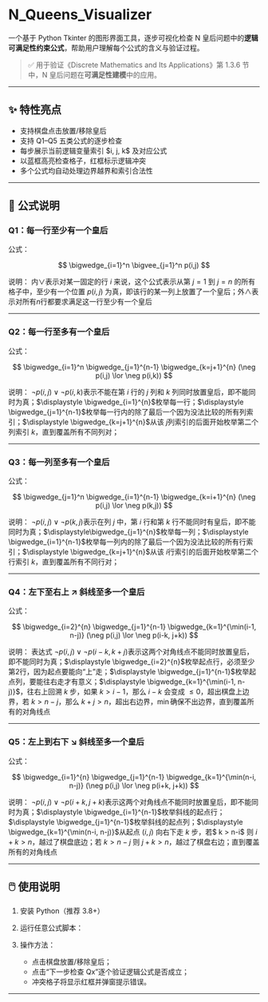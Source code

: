 # N_Queens_Visualizer
一个基于 Python Tkinter 的图形界面工具，逐步可视化检查 N 皇后问题中的**逻辑可满足性约束公式**，帮助用户理解每个公式的含义与验证过程。

> ✅ 用于验证《Discrete Mathematics and Its Applications》第 1.3.6 节中，N 皇后问题在**可满足性建模**中的应用。

---

## ✨ 特性亮点

* 支持棋盘点击放置/移除皇后
* 支持 Q1–Q5 五类公式的逐步检查
* 每步展示当前逻辑变量索引 \$i, j, k\$ 及对应公式
* 以蓝框高亮检查格子，红框标示逻辑冲突
* 多个公式均自动处理边界越界和索引合法性

---

## 📐 公式说明

### Q1：每一行**至少**有一个皇后

公式：

$$
\bigwedge_{i=1}^n \bigvee_{j=1}^n p(i,j)
$$

说明：
内$\lor$表示对某一固定的行 $i$ 来说，这个公式表示从第 $j = 1$ 到 $j = n$ 的所有格子中，至少有一个位置 $p(i, j)$ 为真，即该行的某一列上放置了一个皇后；外$\land$表示对所有$n$行都要求满足这一行至少有一个皇后

---

### Q2：每一行**至多**有一个皇后

公式：

$$
\bigwedge_{i=1}^n \bigwedge_{j=1}^{n-1} \bigwedge_{k=j+1}^{n} (\neg p(i,j) \lor \neg p(i,k))
$$

说明：
$\neg p(i,j) \lor \neg p(i,k)$表示不能在第 $i$ 行的 $j$ 列和 $k$ 列同时放置皇后，即不能同时为真；$\displaystyle \bigwedge_{i=1}^{n}$枚举每一行；$\displaystyle \bigwedge_{j=1}^{n-1}$枚举每一行内的除了最后一个因为没法比较的所有列索引；$\displaystyle \bigwedge_{k=j+1}^{n}$从该 $j$列索引的后面开始枚举第二个列索引 $k$，直到覆盖所有不同列对；

---

### Q3：每一列**至多**有一个皇后

公式：

$$
\bigwedge_{j=1}^n \bigwedge_{i=1}^{n-1} \bigwedge_{k=i+1}^{n} (\neg p(i,j) \lor \neg p(k,j))
$$

说明：
$\neg p(i,j) \lor \neg p(k,j)$表示在列 $j$ 中，第 $i$ 行和第 $k$ 行不能同时有皇后，即不能同时为真；$\displaystyle\bigwedge_{j=1}^{n}$枚举每一列；$\displaystyle \bigwedge_{i=1}^{n-1}$枚举每一列内的除了最后一个因为没法比较的所有行索引；$\displaystyle \bigwedge_{k=j+1}^{n}$从该 $i$行索引的后面开始枚举第二个行索引 $k$，直到覆盖所有不同行对；

---

### Q4：左下至右上 ↗ **斜线至多一个皇后**

公式：

$$
\bigwedge_{i=2}^{n} \bigwedge_{j=1}^{n-1} \bigwedge_{k=1}^{\min(i-1, n-j)} (\neg p(i,j) \lor \neg p(i-k, j+k))
$$

说明：
表达式 $\neg p(i,j) \lor \neg p(i-k, k+j)$表示这两个对角线点不能同时放置皇后，即不能同时为真；$\displaystyle \bigwedge_{i=2}^{n}$枚举起点行，必须至少第2行，因为起点要能向“上”走；$\displaystyle \bigwedge_{j=1}^{n-1}$枚举起点列，要能往右走才有意义；$\displaystyle \bigwedge_{k=1}^{\min(i-1, n-j)}$，往右上回溯 $k$ 步，如果 $k > i-1$，那么 $i - k$ 会变成 $≤0$，超出棋盘上边界，若 $k > n - j$，那么 $k + j > n$，超出右边界，$\min$确保不出边界，直到覆盖所有的对角线点

---

### Q5：左上到右下 ↘ **斜线至多一个皇后**

公式：

$$
\bigwedge_{i=1}^{n} \bigwedge_{j=1}^{n-1} \bigwedge_{k=1}^{\min(n-i, n-j)} (\neg p(i,j) \lor \neg p(i+k, j+k))
$$

说明：
$\neg p(i,j) \lor \neg p(i+k,j+k)$表示这两个对角线点不能同时放置皇后，即不能同时为真；$\displaystyle \bigwedge_{i=1}^{n-1}$枚举斜线的起点行；$\displaystyle \bigwedge_{j=1}^{n-1}$枚举斜线的起点列；$\displaystyle \bigwedge_{k=1}^{\min(n-i, n-j)}$从起点 $(i,j)$ 向右下走 $k$ 步，若$ k > n-i$ 则 $i+k > n$，越过了棋盘底边；若 $k > n-j$ 则 $j+k > n$，越过了棋盘右边；直到覆盖所有的对角线点

---

## 🖱️ 使用说明

1. 安装 Python（推荐 3.8+）
2. 运行任意公式脚本：
3. 操作方法：

   * 点击棋盘放置/移除皇后；
   * 点击“下一步检查 Qx”逐个验证逻辑公式是否成立；
   * 冲突格子将显示红框并弹窗提示错误。

---

